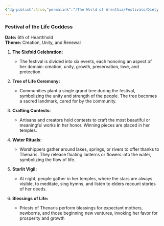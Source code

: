 ```yaml
---
{"dg-publish":true,"permalink":"/The World of Arenthia/Festivals/Diety Festicals/Festival of the Life Goddess/","tags":["Festivals","Thenaris","hearthhold"]}
---
```



### **Festival of the Life Goddess**

**Date:** 6th of Hearthhold  
**Theme:** Creation, Unity, and Renewal

1. **The Sixfold Celebration:**
    
    - The festival is divided into six events, each honoring an aspect of her domain: creation, unity, growth, preservation, love, and protection.
2. **Tree of Life Ceremony:**
    
    - Communities plant a single grand tree during the festival, symbolizing the unity and strength of the people. The tree becomes a sacred landmark, cared for by the community.
3. **Crafting Contests:**
    
    - Artisans and creators hold contests to craft the most beautiful or meaningful works in her honor. Winning pieces are placed in her temples.
4. **Water Rituals:**
    
    - Worshippers gather around lakes, springs, or rivers to offer thanks to Thenaris. They release floating lanterns or flowers into the water, symbolizing the flow of life.
5. **Starlit Vigil:**
    
    - At night, people gather in her temples, where the stars are always visible, to meditate, sing hymns, and listen to elders recount stories of her deeds.
6. **Blessings of Life:**
    
    - Priests of Thenaris perform blessings for expectant mothers, newborns, and those beginning new ventures, invoking her favor for prosperity and growth

